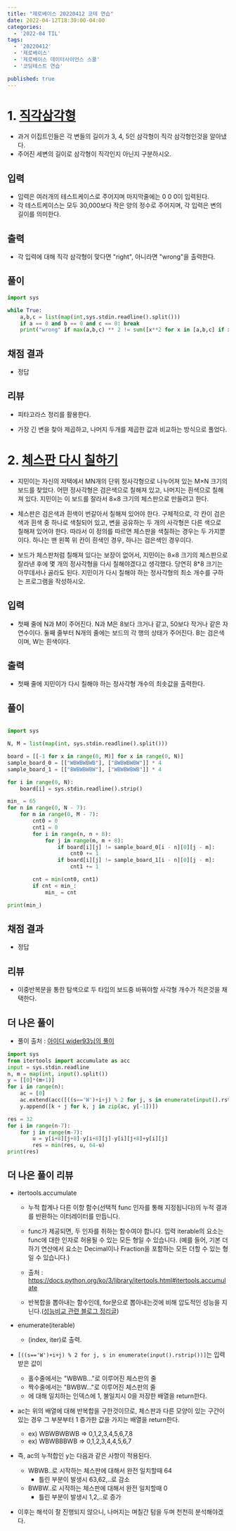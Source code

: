 ```yaml
---
title: "제로베이스 20220412 코테 연습"
date: 2022-04-12T18:30:00-04:00
categories:
  - '2022-04 TIL'
tags:
  - '20220412'
  - '제로베이스'
  - '제로베이스 데이터사이언스 스쿨'
  - '코딩테스트 연습'

published: true
---
```


# 1. [직각삼각형](https://www.acmicpc.net/problem/4153)

* 과거 이집트인들은 각 변들의 길이가 3, 4, 5인 삼각형이 직각 삼각형인것을 알아냈다. 
* 주어진 세변의 길이로 삼각형이 직각인지 아닌지 구분하시오.

## 입력

* 입력은 여러개의 테스트케이스로 주어지며 마지막줄에는 0 0 0이 입력된다.
* 각 테스트케이스는 모두 30,000보다 작은 양의 정수로 주어지며, 각 입력은 변의 길이를 의미한다.

## 출력

* 각 입력에 대해 직각 삼각형이 맞다면 "right", 아니라면 "wrong"을 출력한다.

## 풀이

```py
import sys

while True:
    a,b,c = list(map(int,sys.stdin.readline().split()))
    if a == 0 and b == 0 and c == 0: break
    print("wrong" if max(a,b,c) ** 2 != sum([x**2 for x in [a,b,c] if x != max(a,b,c)]) else "right")
```

## 채점 결과

* 정답

## 리뷰

* 피타고라스 정리를 활용한다.

* 가장 긴 변을 찾아 제곱하고, 나머지 두개를 제곱한 값과 비교하는 방식으로 풀었다.



# 2. [체스판 다시 칠하기](https://www.acmicpc.net/problem/1018)

* 지민이는 자신의 저택에서 MN개의 단위 정사각형으로 나누어져 있는 M×N 크기의 보드를 찾았다. 어떤 정사각형은 검은색으로 칠해져 있고, 나머지는 흰색으로 칠해져 있다. 지민이는 이 보드를 잘라서 8×8 크기의 체스판으로 만들려고 한다.

* 체스판은 검은색과 흰색이 번갈아서 칠해져 있어야 한다. 구체적으로, 각 칸이 검은색과 흰색 중 하나로 색칠되어 있고, 변을 공유하는 두 개의 사각형은 다른 색으로 칠해져 있어야 한다. 따라서 이 정의를 따르면 체스판을 색칠하는 경우는 두 가지뿐이다. 하나는 맨 왼쪽 위 칸이 흰색인 경우, 하나는 검은색인 경우이다.

* 보드가 체스판처럼 칠해져 있다는 보장이 없어서, 지민이는 8×8 크기의 체스판으로 잘라낸 후에 몇 개의 정사각형을 다시 칠해야겠다고 생각했다. 당연히 8*8 크기는 아무데서나 골라도 된다. 지민이가 다시 칠해야 하는 정사각형의 최소 개수를 구하는 프로그램을 작성하시오.

## 입력

* 첫째 줄에 N과 M이 주어진다. N과 M은 8보다 크거나 같고, 50보다 작거나 같은 자연수이다. 둘째 줄부터 N개의 줄에는 보드의 각 행의 상태가 주어진다. B는 검은색이며, W는 흰색이다.

## 출력

* 첫째 줄에 지민이가 다시 칠해야 하는 정사각형 개수의 최솟값을 출력한다.

## 풀이

```py

import sys

N, M = list(map(int, sys.stdin.readline().split()))

board = [[-1 for x in range(0, M)] for x in range(0, N)]
sample_board_0 = [["WBWBWBWB"], ["BWBWBWBW"]] * 4
sample_board_1 = [["BWBWBWBW"], ["WBWBWBWB"]] * 4

for i in range(0, N):
    board[i] = sys.stdin.readline().strip()

min_ = 65
for n in range(0, N - 7):
    for m in range(0, M - 7):
        cnt0 = 0
        cnt1 = 0
        for i in range(n, n + 8):
            for j in range(m, m + 8):
                if board[i][j] != sample_board_0[i - n][0][j - m]:
                    cnt0 += 1
                if board[i][j] != sample_board_1[i - n][0][j - m]:
                    cnt1 += 1

        cnt = min(cnt0, cnt1)
        if cnt < min_:
            min_ = cnt

print(min_)


```

## 채점 결과

* 정답

## 리뷰

* 이중반복문을 통한 탐색으로 두 타입의 보드중 바꿔야할 사각형 개수가 적은것을 채택한다.

## 더 나은 풀이

* 풀이 출처 : [아이디 wider93님의 풀이](https://www.acmicpc.net/source/16449433)

```py
import sys
from itertools import accumulate as acc
input = sys.stdin.readline
n, m = map(int, input().split())
y = [[0]*(m+1)]
for i in range(n):
    ac = [0]
    ac.extend(acc([((s=='W')+i+j) % 2 for j, s in enumerate(input().rstrip())]))
    y.append([k + j for k, j in zip(ac, y[-1])])

res = 32
for i in range(n-7):
    for j in range(m-7):
        u = y[i+8][j+8]-y[i+8][j]-y[i][j+8]+y[i][j]
        res = min(res, u, 64-u)
print(res)
```

## 더 나은 풀이 리뷰

* itertools.accumulate

    * 누적 합계나 다른 이항 함수(선택적 func 인자를 통해 지정됩니다)의 누적 결과를 반환하는 이터레이터를 만듭니다.

    * func가 제공되면, 두 인자를 취하는 함수여야 합니다. 입력 iterable의 요소는 func에 대한 인자로 허용될 수 있는 모든 형일 수 있습니다. (예를 들어, 기본 더하기 연산에서 요소는 Decimal이나 Fraction을 포함하는 모든 더할 수 있는 형일 수 있습니다.)

    * 출처 : https://docs.python.org/ko/3/library/itertools.html#itertools.accumulate

    * 반복합을 뽑아내는 함수인데, for문으로 뽑아내는것에 비해 압도적인 성능을 지닌다.([성능비교 관련 블로그 정리글](https://deok2kim.tistory.com/95))

* enumerate(iterable)

    * (index, iter)로 출력.


* ```[((s=='W')+i+j) % 2 for j, s in enumerate(input().rstrip())]```는 입력받은 값이 
    * 홀수줄에서는 "WBWB..."로 이루어진 체스판의 줄
    * 짝수줄에서는 "BWBW..."로 이루어진 체스판의 줄 
    * 에 대해 일치하는 인덱스에 1, 불일치시 0을 저장한 배열을 return한다.

* ac는 위의 배열에 대해 반복합을 구한것이므로, 체스판과 다른 모양이 있는 구간이 있는 경우 그 부분부터 1 증가한 값을 가지는 배열을 return한다.

    * ex) WBWBWBWB => 0,1,2,3,4,5,6,7,8
    * ex) WBWBBBWB => 0,1,2,3,4,4,5,6,7

* 즉, ac의 누적합인 y는 다음과 같은 사항이 적용된다.
    * WBWB..로 시작하는 체스판에 대해서 완전 일치할때 64
        * 틀린 부분이 발생시 63,62,..로 감소
    * BWBW..로 시작하는 체스판에 대해서 완전 일치할때 0
        * 틀린 부분이 발생시 1,2,..로 증가

* 이후는 해석이 잘 진행되지 않으니, 나머지는 며칠간 텀을 두며 천천히 분석해야겠다.

